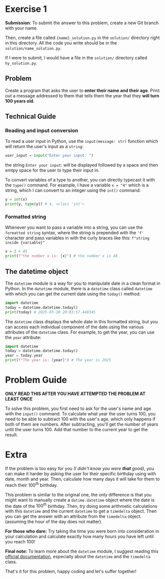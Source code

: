 # Exercise 1

**Submission**: To submit the answer to this problem, create a new Git branch with your name.

Then, create a file called `{name}_solution.py` in the `solution/` directory right in this directory. All the code you write should be in the `solution/name_solution.py`.

If I were to submit, I would have a file in the `solution/` directory called `hy_solution.py`.

## Problem

Create a program that asks the user to **enter their name and their age**. Print out a message addressed to them that tells them the year that they **will turn 100 years old**.

## Technical Guide

### Reading and input conversion

To read a user input in Python, use the `input(message: str)` function which will return the user's input as a `string`:

```python
user_input = input("Enter your input: ")
```

the string `Enter your input`: will be displayed followed by a space and then emtpy space for the user to type their input in.

To convert variables of a type to another, you can directly typecast it with the `type()` command. For example, I have a variable `x = "4"` which is a string, which I can convert to an integer using the `int()` command:

```python
y = int(x)
print(y, type(y)) # 4, <class 'int'>
```

### Formatted string

Whenever you want to pass a variable into a string, you can use the `formatted string` syntax, where the string is prepended with the `'f'` character and pass variables in with the curly braces like this: `f"string inside {variable}"`

```python
x = 3 + 45
print(f"the number x is: {x}") # the number x is 48
```

## The datetime object

The `datetime` module is a way for you to manipulate date in a clean format in Python. In the `datetime` module, there is a `datetime` class called `datetime` with which you can get the current date using the `today()` method:

```python
import datetime
today = datetime.datetime.today()
print(today) # 2025-03-30 20:03:57.448345
```

The `datetime` class displays the whole date in this formatted string, but you can access each individual component of the date using the various attributes of the `datetime` class. For example, to get the year, you can use the `year` attribute:

```python
import datetime
today = datetime.datetime.today()
year = today.year
print(f"The year is: {year}") # The year is 2025
```

# Problem Guide

**ONLY READ THIS AFTER YOU HAVE ATTEMPTED THE PROBLEM AT LEAST ONCE**

To solve this problem, you first need to ask for the user's name and age with the `input()` command. To calculate what year the user turns 100, you need to be able to subtract 100 with the user's age, which only happens if both of them are numbers. After subtracting, you'll get the number of years until the user turns 100. Add that number to the current year to get the result.

# Extra

If the problem is too easy for you _(I didn't know you were **that** good)_, you can make it harder by asking the user for their specific birthday using with date, month and year. Then, calculate how many days it will take for them to reach their $100^{th}$ birthday.

This problem is similar to the original one, the only difference is that you might want to manually create a `datime.datetime` object where the date is the date of the $100^{th}$ birthday. Then, try doing some arithmetic calculations with this `datetime` and the current `datetime` to get a `timedelta` object. Then you can get the answer with an attribute from the `timedelta` object. (assuming the hour of the day does not matter).

**For those who dare:** Try taking the time you were born into consideration in your calculation and calculate exactly how many hours you have left until you reach 100!

**Final note:** To learn more about the `datetime` module, I suggest reading this [official documentation](https://docs.python.org/3/library/datetime.html#datetime.tzinfo.utcoffset), especially about the `datetime` and the `timedelta` class.

That's it for this problem, happy coding and let's suffer together!
